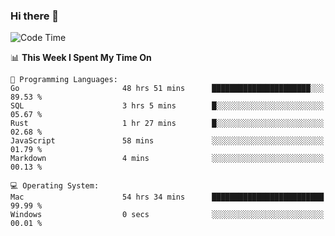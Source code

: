 ### Hi there 👋

<!--
**CrazyCollin/crazycollin** is a ✨ _special_ ✨ repository because its `README.md` (this file) appears on your GitHub profile.

Here are some ideas to get you started:

- 🔭 I’m currently working on ...
- 🌱 I’m currently learning ...
- 👯 I’m looking to collaborate on ...
- 🤔 I’m looking for help with ...
- 💬 Ask me about ...
- 📫 How to reach me: ...
- 😄 Pronouns: ...
- ⚡ Fun fact: ...
-->

<!--START_SECTION:waka-->
![Code Time](http://img.shields.io/badge/Code%20Time-2%2C062%20hrs%2043%20mins-blue)

📊 **This Week I Spent My Time On** 

```text
💬 Programming Languages: 
Go                       48 hrs 51 mins      ██████████████████████░░░   89.53 % 
SQL                      3 hrs 5 mins        █░░░░░░░░░░░░░░░░░░░░░░░░   05.67 % 
Rust                     1 hr 27 mins        █░░░░░░░░░░░░░░░░░░░░░░░░   02.68 % 
JavaScript               58 mins             ░░░░░░░░░░░░░░░░░░░░░░░░░   01.79 % 
Markdown                 4 mins              ░░░░░░░░░░░░░░░░░░░░░░░░░   00.13 % 

💻 Operating System: 
Mac                      54 hrs 34 mins      █████████████████████████   99.99 % 
Windows                  0 secs              ░░░░░░░░░░░░░░░░░░░░░░░░░   00.01 % 
```


<!--END_SECTION:waka-->

